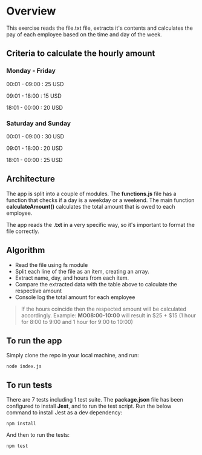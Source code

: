 # Overview
This exercise reads the file.txt file, extracts it's contents and calculates the pay of each employee based on the time and day of the week.

## Criteria to calculate the hourly amount
### Monday - Friday

00:01 - 09:00 : 25 USD

09:01 - 18:00 : 15 USD

18:01 - 00:00 : 20 USD

### Saturday and Sunday

00:01 - 09:00 : 30 USD

09:01 - 18:00 : 20 USD

18:01 - 00:00 : 25 USD

## Architecture
The app is split into a couple of modules. The **functions.js** file has a function that checks if a day is a weekday or a weekend. The main function **calculateAmount()** calculates the total amount that is owed to each employee.

The app reads the **.txt** in a very specific way, so it's important to format the file correctly.

## Algorithm
- Read the file using fs module
- Split each line of the file as an item, creating an array.
- Extract name, day, and hours from each item.
- Compare the extracted data with the table above to calculate the respective amount
- Console log the total amount for each employee

> If the hours coincide then the respected amount will be calculated accordingly. Example: **MO08:00-10:00** will result in $25 + $15 (1 hour for 8:00 to 9:00 and 1 hour for 9:00 to 10:00)

## To run the app
Simply clone the repo in your local machine, and run:
```
node index.js
```

## To run tests
There are 7 tests including 1 test suite. The **package.json** file has been configured to install **Jest**, and to run the test script. Run the below command to install Jest as a dev dependency: 
```
npm install
```
And then to run the tests:
```
npm test
```